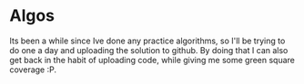 # Algos

Its been a while since Ive done any practice algorithms, so I'll be trying to do one a day and uploading the solution to github. By doing that I can also get back in the habit of uploading code, while giving me some green square coverage :P.